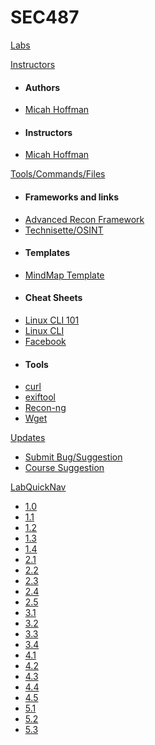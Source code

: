 SEC487
======

[Labs](Labs/Labs.md)

[Instructors]()

-	#### Authors
-	[Micah Hoffman](/Instructors/MicahHoffman.md)
-	#### Instructors
-	[Micah Hoffman](/Instructors/MicahHoffman.md)

[Tools/Commands/Files]()

- #### Frameworks and links
-   <a href="http://osintframework.com" target="_blank">Advanced Recon Framework</a>
-   <a href="https://start.me/p/m6XQ08/osint" target="_blank">Technisette/OSINT</a>
- #### Templates
-   [MindMap Template](/Tools/osint_people_mindmap_template_v1.2.xmind)
- #### Cheat Sheets
-	[Linux CLI 101](/Tools/LinuxCLI101.md)
-	[Linux CLI](/Tools/LinuxCLI.md)
-	[Facebook]()
- #### Tools
-   [curl](/Tools/curl.md)
-   [exiftool](/Tools/exiftool.md)
-   [Recon-ng](/Tools/Recon-ng.md)
-   [Wget](/Tools/Wget.md)

[Updates]()

- [Submit Bug/Suggestion](/Updates/Bugs.md)
- [Course Suggestion](/Updates/Suggest.md)

[LabQuickNav]()

- [1.0](/Labs/487_1/0/sec487.1.0.md)
- [1.1](/Labs/487_1/1/sec487.1.1.md)
- [1.2](/Labs/487_1/2/sec487.1.2.md)
- [1.3](/Labs/487_1/3/sec487.1.3.md)
- [1.4](/Labs/487_1/4/sec487.1.4.md)
- [2.1](/Labs/487_2/1/sec487.2.1.md)
- [2.2](/Labs/487_2/2/sec487.2.2.md)
- [2.3](/Labs/487_2/3/sec487.2.3.md)
- [2.4](/Labs/487_2/4/sec487.2.4.md)
- [2.5](/Labs/487_2/5/sec487.2.5.md)
- [3.1](/Labs/487_3/1/sec487.3.1.md)
- [3.2](/Labs/487_3/2/sec487.3.2.md)
- [3.3](/Labs/487_3/3/sec487.3.3.md)
- [3.4](/Labs/487_3/4/sec487.3.4.md)
- [4.1](/Labs/487_4/1/sec487.4.1.md)
- [4.2](/Labs/487_4/2/sec487.4.2.md)
- [4.3](/Labs/487_4/3/sec487.4.3.md)
- [4.4](/Labs/487_4/4/sec487.4.4.md)
- [4.5](/Labs/487_4/5/sec487.4.5.md)
- [5.1](/Labs/487_5/1/sec487.5.1.md)
- [5.2](/Labs/487_5/2/sec487.5.2.md)
- [5.3](/Labs/487_5/3/sec487.5.3.md)

